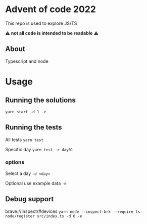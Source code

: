 # Advent of code 2022

This repo is used to explore JS/TS

⚠️ **not all code is intended to be readable** ⚠ ️

## About

Typescript and node

# Usage

## Running the solutions

`yarn start -d 1 -e`

## Running the tests

All tests
`yarn test`

Specific day
`yarn test -r day01`

### options

Select a day
`-d <day>`

Optional use example data
`-e`

## Debug support

brave://inspect/#devices
`yarn node --inspect-brk --require ts-node/register src/index.ts -d 0 -e`
